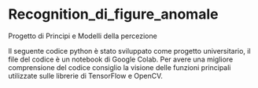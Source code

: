 # Recognition_di_figure_anomale
Progetto di Principi e Modelli della percezione

Il seguente codice python è stato sviluppato come progetto universitario, il file del codice è un notebook di Google Colab.
Per avere una migliore comprensione del codice consiglio la visione delle funzioni principali utilizzate
sulle librerie di TensorFlow e OpenCV.
